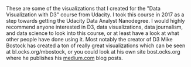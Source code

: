 These are some of the visualizations that I created for the "Data Visualization with D3" course from Udacity. I took this course in 2017 as a step towards getting the Udacity Data Analyst Nanodegree. I would highly recommend anyone interested in D3, data visualizations, data journalism, and data science to look into this course, or at least have a look at what other people have done using it. Most notably the creator of D3 Mike Bostock has created a ton of really great visualizations which can be seen at bl.ocks.org/mbostock, or you could look at his own site bost.ocks.org where he publishes his [medium.com](medium.com) blog posts.

